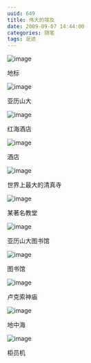 ```yaml
---
uuid: 649
title: 伟大的埃及
date: 2009-09-07 14:44:00
categories: 随笔
tags: 足迹
---
```

![image](https://skywind3000.github.io/images/blog/wp-content/2011/04/image_thumb20.png)

地标

![image](https://skywind3000.github.io/images/blog/wp-content/2011/04/image_thumb21.png)

亚历山大

![image](https://skywind3000.github.io/images/blog/wp-content/2011/04/image_thumb22.png)

红海酒店

![image](https://skywind3000.github.io/images/blog/wp-content/2011/04/image_thumb23.png)

酒店

![image](https://skywind3000.github.io/images/blog/wp-content/2011/04/image_thumb24.png)

世界上最大的清真寺

![image](https://skywind3000.github.io/images/blog/wp-content/2011/04/image_thumb25.png)

某著名教堂

![image](https://skywind3000.github.io/images/blog/wp-content/2011/04/image_thumb26.png)

亚历山大图书馆

![image](https://skywind3000.github.io/images/blog/wp-content/2011/04/image_thumb27.png)

图书馆

![image](https://skywind3000.github.io/images/blog/wp-content/2011/04/image_thumb28.png)

卢克索神庙

![image](https://skywind3000.github.io/images/blog/wp-content/2011/04/image_thumb29.png)

地中海

![image](https://skywind3000.github.io/images/blog/wp-content/2011/04/image_thumb30.png)

柜员机

